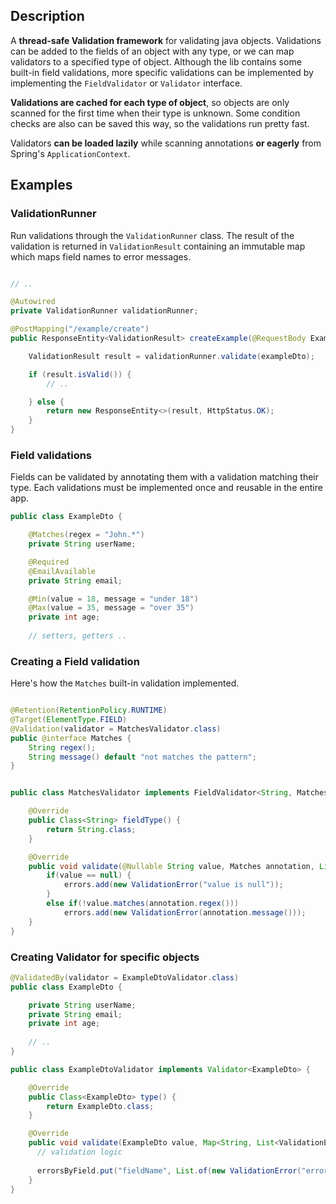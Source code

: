 ## Description
A **thread-safe Validation framework** for validating java objects. Validations can be added to the fields
of an object with any type, or we can map validators to a specified type of object. Although the lib
contains some built-in field validations, more specific validations can be implemented by implementing
the `FieldValidator` or `Validator` interface.

**Validations are cached for each type of object**, so objects are only scanned for the first time
when their type is unknown. Some condition checks are also can be saved this way, so the validations run pretty fast.

Validators **can be loaded lazily** while scanning annotations **or eagerly** from Spring's `ApplicationContext`.

## Examples
### ValidationRunner
Run validations through the `ValidationRunner` class. The result of the validation is returned in `ValidationResult` containing
an immutable map which maps field names to error messages.

``` java

// ..

@Autowired
private ValidationRunner validationRunner;

@PostMapping("/example/create")
public ResponseEntity<ValidationResult> createExample(@RequestBody ExampleDto exampleDto) {

    ValidationResult result = validationRunner.validate(exampleDto);

    if (result.isValid()) {
        // ..

    } else {
        return new ResponseEntity<>(result, HttpStatus.OK);
    }
}
```
### Field validations
Fields can be validated by annotating them with a validation matching their type. Each validations must be implemented once and reusable in the entire app.

``` java
public class ExampleDto {

    @Matches(regex = "John.*")
    private String userName;

    @Required
    @EmailAvailable
    private String email;

    @Min(value = 18, message = "under 18")
    @Max(value = 35, message = "over 35")
    private int age;
    
    // setters, getters ..

```
### Creating a Field validation
Here's how the `Matches` built-in validation implemented.

```java

@Retention(RetentionPolicy.RUNTIME)
@Target(ElementType.FIELD)
@Validation(validator = MatchesValidator.class)
public @interface Matches {
    String regex();
    String message() default "not matches the pattern";
}


public class MatchesValidator implements FieldValidator<String, Matches> {

    @Override
    public Class<String> fieldType() {
        return String.class;
    }

    @Override
    public void validate(@Nullable String value, Matches annotation, List<ValidationError> errors) {
        if(value == null) {
            errors.add(new ValidationError("value is null"));
        }
        else if(!value.matches(annotation.regex()))
            errors.add(new ValidationError(annotation.message()));
    }
}

```
### Creating Validator for specific objects

``` java
@ValidatedBy(validator = ExampleDtoValidator.class)
public class ExampleDto {

    private String userName;
    private String email;
    private int age;
    
    // .. 
}

public class ExampleDtoValidator implements Validator<ExampleDto> {

    @Override
    public Class<ExampleDto> type() {
        return ExampleDto.class;
    }

    @Override
    public void validate(ExampleDto value, Map<String, List<ValidationError>> errorsByField) { 
      // validation logic
    
      errorsByField.put("fieldName", List.of(new ValidationError("error message"));
    }
}

```
